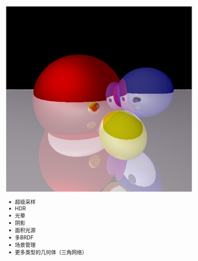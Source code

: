 ![](https://raw.githubusercontent.com/wubugui/FXXKTracer/master/pic/result1.bmp)


- 超级采样
- HDR
- 光晕
- 阴影
- 面积光源
- 多BRDF
- 场景管理
- 更多类型的几何体（三角网络）